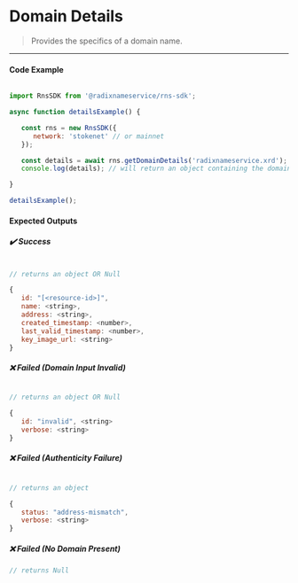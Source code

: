 # Domain Details

> Provides the specifics of a domain name.

---

<!-- tabs:start -->

#### **Code Example**

```js

import RnsSDK from '@radixnameservice/rns-sdk';

async function detailsExample() {

   const rns = new RnsSDK({
      network: 'stokenet' // or mainnet
   });

   const details = await rns.getDomainDetails('radixnameservice.xrd');
   console.log(details); // will return an object containing the domain details OR a failure object

}

detailsExample();

```

#### **Expected Outputs**

##### ✔️ Success

```js

// returns an object OR Null

{
   id: "[<resource-id>]",
   name: <string>,
   address: <string>,
   created_timestamp: <number>,
   last_valid_timestamp: <number>,
   key_image_url: <string>
}

```

##### ❌ Failed (Domain Input Invalid)

```js

// returns an object OR Null

{
   id: "invalid", <string>
   verbose: <string>
}

```

##### ❌ Failed (Authenticity Failure)

```js

// returns an object

{
   status: "address-mismatch",
   verbose: <string>
}

```

##### ❌ Failed (No Domain Present)

```js
// returns Null

```

<!-- tabs:end -->